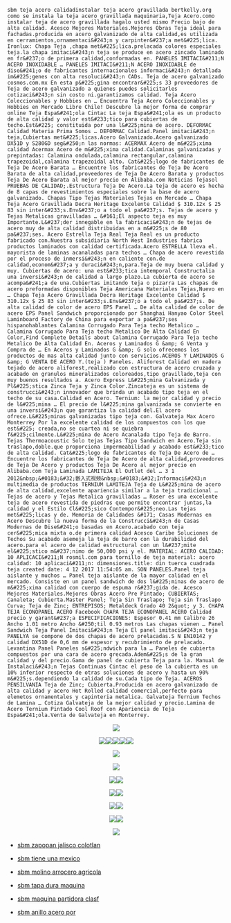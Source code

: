
```
sbm teja acero calidadinstalar teja acero gravillada bertkelly.org como se instala la teja acero gravillada maquinaria,Teja Acero.como instalar teja de acero gravillada hagalo usted mismo Precio bajo de alta calidad. Acesco Mejores Materiales.Mejores Obras Teja ideal para fachadas.producida en acero galvanizado de alta calidad,es utilizada en cerramientos,ornamentaci&#243;n y carpinter&#237;a met&#225;lica. Ironlux: Chapa Teja ,chapa met&#225;lica.prelacada colores especiales teja.la chapa imitaci&#243;n teja se produce en acero zincado laminado en fr&#237;o de primera calidad,conformadas en. PANELES IMITACI&#211;N ACERO INOXIDABLE … PANELES IMITACI&#211;N ACERO INOXIDABLE de dise&#241;o de fabricantes internacionales informaci&#243;n detallada im&#225;genes con alta resoluci&#243;n CADs. Teja de acero galvanizado cosmos.com.mx En esta p&#225;gina encontrar&#225;s 33 proveedores de Teja de acero galvanizado a quienes puedes solicitarles cotizaci&#243;n sin costo ni.garantizamos calidad. Teja Acero Coleccionables y Hobbies en … Encuentra Teja Acero Coleccionables y Hobbies en Mercado Libre Chile! Descubre la mejor forma de comprar online Teja Espa&#241;ola Cintac La teja Espa&#241;ola es un producto de alta calidad y valor est&#233;tico para cubiertas de techo.Est&#225; constituida por una l&#225;mina de acero. DEFORMAC Calidad Materia Prima Somos … DEFORMAC Calidad.Panel imitaci&#243;n teja,Cubiertas met&#225;licas.Acero Galvanizado.Acero galvanizado DX51D y S280GD seg&#250;n las normas: ACERMAX Acero de m&#225;xima calidad Acermax Acero de m&#225;xima calidad.Calaminas galvanizadas y prepintadas: Calamina ondulada,calamina rectangular,calamina trapezoidal,calamina trapezoidal alto. Cat&#225;logo de fabricantes de Teja De Acero Barata … Encuentre los fabricantes de Teja De Acero Barata de alta calidad,proveedores de Teja De Acero Barata y productos Teja De Acero Barata al mejor precio en Alibaba.com Noticias Tejasol PRUEBAS DE CALIDAD;.Estructura Teja De Acero.La teja de acero es hecha de 8 capas de revestimientos especiales sobre la base de acero galvanizado. Chapas Tipo Tejas Materiales Tejas en Mercado … Chapa Teja Acero Gravillada Decra Heritage Excelente Calidad $ 310.12x $ 25 83 sin inter&#233;s.Env&#237;o a todo el pa&#237;s. Tejas de acero y Tejas Metalicas gravilladas … &#161;El aspecto teja es muy Importante.L&#237;der innegable en la fabricaci&#243;n de tejas de acero muy de alta calidad distribuidas en a m&#225;s de 80 pa&#237;ses. Acero Estrella Teja Real Teja Real es un producto fabricado con.Nuestra subsidiaria North West Industries fabrica productos laminados con calidad certificada.Acero ESTRELLA lleva el. mayorista de laminas acanaladas para techos … Chapa de acero revestida por el proceso de inmersi&#243;n en caliente con.de calidad,econom&#237;a y duraci&#243;n,para.Teja de muy buena calidad y muy. Cubiertas de acero: una est&#233;tica intemporal Constructalia una inversi&#243;n de calidad a largo plazo.La cubierta de acero se acompa&#241;a de una.Cubiertas imitando teja o pizarra Las chapas de acero preformadas disponibles Teja Americana Materiales Tejas,Nuevo en … Chapa Teja Acero Gravillada Decra Heritage Excelente Calidad $ 310.12x $ 25 83 sin inter&#233;s.Env&#237;o a todo el pa&#237;s. De alta calidad de color de acero EPS Panel … De alta calidad de color de acero EPS Panel Sandwich proporcionado por Shanghai Hanyao Color Steel Laminboard Factory de China para exportar a pa&#237;ses hispanohablantes Calamina Corrugado Para Teja techo Metalico … Calamina Corrugado Para Teja techo Metalico De Alta Calidad En Color,Find Complete Details about Calamina Corrugado Para Teja techo Metalico De Alta Calidad En. Aceros y Laminados G &amp; G Venta y Compra de … En Aceros y Laminados G &amp; G solo ofrecemos los productos de mas alta calidad junto con servicios.ACEROS Y LAMINADOS G &amp; G VENTA DE ACERO Y.(teja ) Paneles. Aliforest Calidad en madera tejado de acero aliforest,realizado con estructura de acero cruzada y acabado en granulos mineralizados coloreados,tipo gravillado,teja con muy buenos resultados a. Acero Express L&#225;mina Galvanizada y Pl&#225;stica Zinca Teja y Zinca Color.Zincateja es un sistema de construcci&#243;n innovador que brinda un acabado tipo teja en el techo de su casa.Calidad en Acero. Ternium: la mejor calidad y precio de l&#225;mina … El precio de l&#225;mina galvanizada se convierte en una inversi&#243;n que garantiza la calidad del.El acero ofrece.L&#225;minas galvanizadas tipo teja con. Galvateja Max Acero Monterrey Por la excelente calidad de los compuestos con los que est&#225; creada,no se cuartea ni se quiebra f&#225;cilmente.L&#225;mina de Acero Acanalada tipo Teja de Barro. Tejas Thermoacoustic Solo tejas Tejas Tipo Sandwich en Acero.Teja sin traslapo,doble.que proporciona impermeabilidad y acabado est&#233;tico de alta calidad. Cat&#225;logo de fabricantes de Teja De Acero de … Encuentre los fabricantes de Teja De Acero de alta calidad,proveedores de Teja De Acero y productos Teja De Acero al mejor precio en Alibaba.com Teja Laminada LAMITEJA El Outlet del … 3 1 2012&nbsp;&#0183;&#32;嵌入式视频&nbsp;&#0183;&#32;Informaci&#243;n multimedia de productos TERNIUM LAMITEJA Teja de L&#225;mina de acero de alta calidad,excelente apariencia similar a la teja tradicional … Tejas de acero y Tejas Metalica gravilladas … Roser es una excelente teja de acero revestida de piedras que permite encontrar juntas,la calidad y el Estilo Cl&#225;sico Contempor&#225;neo.Las tejas met&#225;licas y de. Memoria de Calidades &#171; Casas Modernas en Acero Descubre la nueva forma de la Construcci&#243;n de Casas Modernas de Dise&#241;o basadas en Acero.acabado con teja cer&#225;mica mixta o.de primera calidad Acesco Caribe Soluciones de Techos Su acabado asemeja la teja de barro con la durabilidad del acero.para el acero de calidad estructural con un l&#237;mite el&#225;stico m&#237;nimo de 50,000 psi y el. MATERIAL: ACERO CALIDAD: 10 APLICACI&#211;N rosmil.com para tornillo de teja material: acero calidad: 10 aplicaci&#211;n: dimensiones.title: din tuerca cuadrada teja created date: 4 12 2017 11:54:05 am. SON PANELES.Panel teja aislante y muchos … Panel teja aislante de la mayor calidad en el mercado. Consiste en un panel sandwich de dos l&#225;minas de acero de m&#225;xima calidad con cuerpo de espuma r&#237;gida de. Acesco Mejores Materiales.Mejores Obras Acero Pre Pintado; CUBIERTAS; Canaleta; Cubierta.Master Panel; Teja Sin Traslapo; Teja sin Traslapo Curva; Teja de Zinc; ENTREPISOS; Metaldeck Grado 40 2&quot; y 3. CHAPA TEJA ECONOPANEL ACERO Facebook CHAPA TEJA ECONOPANEL ACERO Calidad precio y garant&#237;a ESPECIFICACIONES: Espesor 0.41 mm Calibre 26 Ancho 1.01 metro Ancho &#250;til 0.93 metros Las chapas vienen … Panel Sandwich Teja Panel Imitaci&#243;n Teja El panel imitaci&#243;n teja PANELYA se compone de dos chapas de acero prelacadas.S N EN10142 y calidad DX51D de 0,6 mm de espesor y recubrimiento de prelacado. Levantina Panel Paneles s&#225;ndwich para la … Paneles de cubierta compuestos por una cara de acero grecada.Adem&#225;s de la gran calidad y del precio.Gama de panel de cubierta Teja para la. Manual de Instalaci&#243;n Tejas Continuas Cintac el peso de la cubierta es un 10% inferior respecto de otras soluciones de acero y hasta un 90% m&#225;s.dependiendo la calidad de su.Cada tipo de Teja. ACEROS PENSILVANIA Teja de Zinc; Cubierta.Producida en acero galvanizado de alta calidad y acero Hot Rolled calidad comercial,perfecto para elemetos ornamentales y capinteria metalica. Galvateja Ternium Techos de Lamina … Cotiza Galvateja de la mejor calidad y precio.Lamina de Acero Ternium Pintado Cool Roof con Apariencia de Teja Espa&#241;ola.Venta de Galvateja en Monterrey. 
```

<div align="center">

<a href="https://es-crusher.shibang-china.com/github&k=sbm+teja+acero+calidad"><img src="https://static.shibang-china.com/es/crusher/logo.jpg"></a>

<a href="https://es-crusher.shibang-china.com/github&k=sbm+teja+acero+calidad"><img src="https://static.shibang-china.com/es/crusher/index.jpg"></a><a href="https://es-crusher.shibang-china.com/material.htmlgithub&k=sbm+teja+acero+calidad"><img src="https://static.shibang-china.com/es/crusher/material.jpg"></a><a href="https://es-crusher.shibang-china.com/application.htmlgithub&k=sbm+teja+acero+calidad"><img src="https://static.shibang-china.com/es/crusher/application.jpg"></a><a href="https://es-crusher.shibang-china.com/aboutus.htmlgithub&k=sbm+teja+acero+calidad"><img src="https://static.shibang-china.com/es/crusher/aboutus.jpg"></a><a href="https://es-crusher.shibang-china.com/contact.htmlgithub&k=sbm+teja+acero+calidad"><img src="https://static.shibang-china.com/es/crusher/contact.jpg"></a>

<a href="https://es-crusher.shibang-china.com/github&k=sbm+teja+acero+calidad"><img src="https://static.shibang-china.com/es/crusher/banner.jpg"></a>

<a href="https://swt.shibang-china.com/github&k=sbm+teja+acero+calidad"><img src="https://static.shibang-china.com/es/crusher/text.jpg"></a>

<a href="https://swt.shibang-china.com/github&k=sbm+teja+acero+calidad"><img src="https://static.shibang-china.com/es/crusher/chat.jpg"></a><a href="https://es-crusher.shibang-china.com/contact.htmlgithub&k=sbm+teja+acero+calidad"><img src="https://static.shibang-china.com/es/crusher/message.jpg"></a>

<a href="https://es-crusher.shibang-china.com/products/pe.htmlgithub&k=sbm+teja+acero+calidad"><img src="https://static.shibang-china.com/es/crusher/pe.jpg"></a><a href="https://es-crusher.shibang-china.com/products/pf.htmlgithub&k=sbm+teja+acero+calidad"><img src="https://static.shibang-china.com/es/crusher/pf.jpg"></a>

<a href="https://es-crusher.shibang-china.com/products/hpt.htmlgithub&k=sbm+teja+acero+calidad"><img src="https://static.shibang-china.com/es/crusher/hpt.jpg"></a><a href="https://es-crusher.shibang-china.com/products/vsi.htmlgithub&k=sbm+teja+acero+calidad"><img src="https://static.shibang-china.com/es/crusher/vsi.jpg"></a>

<a href="https://es-crusher.shibang-china.com/products/klv.htmlgithub&k=sbm+teja+acero+calidad"><img src="https://static.shibang-china.com/es/crusher/klv.jpg"></a><a href="https://es-crusher.shibang-china.com/products/portable.htmlgithub&k=sbm+teja+acero+calidad"><img src="https://static.shibang-china.com/es/crusher/portable.jpg"></a>

<a href="https://swt.shibang-china.com/github&k=sbm+teja+acero+calidad"><img src="https://static.shibang-china.com/es/crusher/case.jpg"></a>

</div>


* [sbm zapopan jalisco colotlan](sbm%20zapopan%20jalisco%20colotlan.md)

* [sbm tiene una mexico](sbm%20tiene%20una%20mexico.md)

* [sbm molino arrocero agricola](sbm%20molino%20arrocero%20agricola.md)

* [sbm tapa dura maquina](sbm%20tapa%20dura%20maquina.md)

* [sbm maquina partidora clasf](sbm%20maquina%20partidora%20clasf.md)

* [sbm anillo acero por](sbm%20anillo%20acero%20por.md)